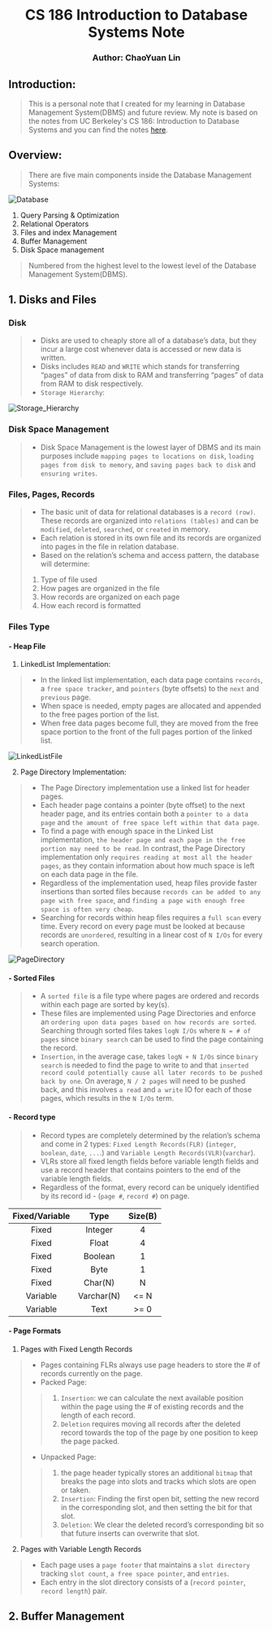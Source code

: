 # <div style="text-align: center;" markdown="1"> CS 186 Introduction to Database Systems Note
### <div style="text-align: center;" markdown="1"> Author: ChaoYuan Lin

## Introduction:
> This is a personal note that I created for my learning in Database Management System(DBMS) and future review. My note is based on the notes from UC Berkeley's CS 186: Introduction to Database Systems and you can find the notes [here](https://cs186berkeley.net/notes/).

## Overview:

> There are five main components inside the Database Management Systems:

![Database](management.png)
1. Query Parsing & Optimization
2. Relational Operators
3. Files and index Management
4. Buffer Management
5. Disk Space management

> Numbered from the highest level to the lowest level of the Database Management System(DBMS).

## 1. Disks and Files

### Disk
> - Disks are used to cheaply store all of a database’s data, but they incur a large cost whenever data is accessed or new data is written.
> - Disks includes `READ` and `WRITE` which stands for transferring “pages” of data from disk to RAM and transferring “pages” of data from RAM to disk respectively.
> - `Storage Hierarchy`:

![Storage_Hierarchy](hiearchy.png)

### Disk Space Management
> - Disk Space Management is the lowest layer of DBMS and its main purposes include `mapping pages to locations on disk`, `loading pages from disk to memory`, and `saving pages back to disk` and `ensuring writes`.

### Files, Pages, Records

> - The basic unit of data for relational databases is a `record (row)`. These records are organized into `relations (tables)` and can be `modified`, `deleted`, `searched`, or `created` in memory.
> - Each relation is stored in its own file and its records are organized into pages in the file in relation database.
> - Based on the relation’s schema and access pattern, the database will determine:
> 1. Type of file used
> 2. How pages are organized in the file
> 3. How records are organized on each page
> 4. How each record is formatted

### Files Type

#### - Heap File

1. LinkedList Implementation:
> - In the linked list implementation, each data page contains `records`, a `free space tracker`, and `pointers` (byte offsets) to the `next` and `previous` page.
> - When space is needed, empty pages are allocated and appended to the free pages portion of the list.
> - When free data pages become full, they are moved from the free space portion to the front of the full pages portion of the linked list.

![LinkedListFile](LinkedList.png)

2. Page Directory Implementation:
> - The Page Directory implementation use a linked list for header pages.
> - Each header page contains a pointer (byte offset) to the next header page, and its entries contain both a `pointer to a data page` and `the amount of free space left within that data page`.
> - To find a page with enough space in the Linked List implementation, `the header page and each page in the free portion may need to be read`. In contrast, the Page Directory implementation only `requires reading at most all the header pages`, as they contain information about how much space is left on each data page in the file.
> - Regardless of the implementation used, heap files provide faster insertions than sorted files because `records can be added to any page with free space`, and `finding a page with enough free space is often very cheap`.
> - Searching for records within heap files requires a `full scan` every time. Every record on every page must be looked at because records are `unordered`, resulting in a linear cost of `N I/Os` for every search operation.

![PageDirectory](PageDirectory.png)

#### - Sorted Files
> - A `sorted file` is a file type where pages are ordered and records within each page are sorted by key(s).
> - These files are implemented using Page Directories and enforce an `ordering upon data pages based on how records are sorted`. Searching through sorted files takes `logN I/Os` where `N = # of pages` since `binary search` can be used to find the page containing the record.
> - `Insertion`, in the average case, takes `logN + N I/Os` since `binary search` is needed to find the page to write to and that `inserted record could potentially cause all later records to be pushed back by one`. On average, `N / 2 pages` will need to be pushed back, and this involves `a read` and `a write` IO for each of those pages, which results in the `N I/Os` term.

#### - Record type
> - Record types are completely determined by the relation’s schema and come in 2 types: `Fixed Length Records(FLR)` (`integer`, `boolean`, `date`, `...`.) and `Variable Length Records(VLR)`(`varchar`).
> - VLRs store all fixed length fields before variable length fields and use a record header that contains pointers to the end of the variable length fields.
> - Regardless of the format, every record can be uniquely identified by its record id - (`page #`, `record #`) on page.

| Fixed/Variable |    Type    | Size(B) |
|:--------------:|:----------:|:-------:|
|     Fixed      |  Integer   |    4    |
|     Fixed      |   Float    |    4    | 
|     Fixed      |  Boolean   |    1    |
|     Fixed      |    Byte    |    1    |
|     Fixed      |  Char(N)   |    N    |
|    Variable    | Varchar(N) |  <= N   |
|    Variable    |    Text    |  >= 0   |

#### - Page Formats

1. Pages with Fixed Length Records
> - Pages containing FLRs always use page headers to store the # of records currently on the page.
> - Packed Page:
> > 1. `Insertion`: we can calculate the next available position within the page using the # of existing records and the length of each record.
> > 2. `Deletion` requires moving all records after the deleted record towards the top of the page by one position to keep the page packed.
> - Unpacked Page:
> > 1. the page header typically stores an additional `bitmap` that breaks the page into slots and tracks which slots are open or taken.
> > 2. `Insertion`: Finding the first open bit, setting the new record in the corresponding slot, and then setting the bit for that slot.
> > 3. `Deletion`: We clear the deleted record’s corresponding bit so that future inserts can overwrite that slot.

2. Pages with Variable Length Records
> - Each page uses a `page footer` that maintains a `slot directory` tracking `slot count`, `a free space pointer`, and `entries`.
> - Each entry in the slot directory consists of a (`record pointer`, `record length`) pair.

## 2. Buffer Management










